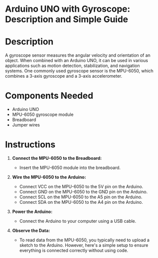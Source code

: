 # Arduino UNO with Gyroscope: Description and Simple Guide

# Description
A gyroscope sensor measures the angular velocity and orientation of an object. When combined with an Arduino UNO, it can be used in various applications such as motion detection, stabilization, and navigation systems. One commonly used gyroscope sensor is the MPU-6050, which combines a 3-axis gyroscope and a 3-axis accelerometer.

# Components Needed
- Arduino UNO
- MPU-6050 gyroscope module
- Breadboard
- Jumper wires

# Instructions

1. **Connect the MPU-6050 to the Breadboard:**
   - Insert the MPU-6050 module into the breadboard.

2. **Wire the MPU-6050 to the Arduino:**
   - Connect VCC on the MPU-6050 to the 5V pin on the Arduino.
   - Connect GND on the MPU-6050 to the GND pin on the Arduino.
   - Connect SCL on the MPU-6050 to the A5 pin on the Arduino.
   - Connect SDA on the MPU-6050 to the A4 pin on the Arduino.

3. **Power the Arduino:**
   - Connect the Arduino to your computer using a USB cable.

4. **Observe the Data:**
   - To read data from the MPU-6050, you typically need to upload a sketch to the Arduino. However, here's a simple setup to ensure everything is connected correctly without using code.

